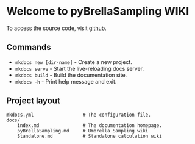 # Welcome to pyBrellaSampling WIKI

To access the source code, visit [github](https://github.com/pcyra2/pyBrellaSampling).

## Commands

* `mkdocs new [dir-name]` - Create a new project.
* `mkdocs serve` - Start the live-reloading docs server.
* `mkdocs build` - Build the documentation site.
* `mkdocs -h` - Print help message and exit.

## Project layout

    mkdocs.yml                  # The configuration file.
    docs/
        index.md                # The documentation homepage.
        pyBrellaSampling.md     # Umbrella Sampling wiki
        Standalone.md           # Standalone calculation wiki  
